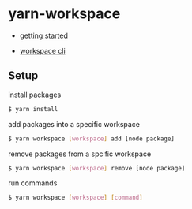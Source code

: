 # yarn-workspace

- [getting started](https://classic.yarnpkg.com/en/docs/workspaces)

- [workspace cli](https://classic.yarnpkg.com/en/docs/cli/workspace#yarn-workspace-workspace_name-command-)

## Setup

install packages

```sh
$ yarn install
```

add packages into a specific workspace

```sh
$ yarn workspace [workspace] add [node package]
```

remove packages from a spcific workspace

```sh
$ yarn workspace [workspace] remove [node package]
```

run commands

```sh
$ yarn workspace [workspace] [command]
```